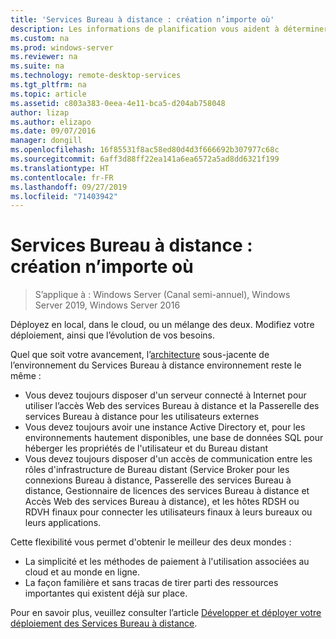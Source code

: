 ```yaml
---
title: 'Services Bureau à distance : création n’importe où'
description: Les informations de planification vous aident à déterminer où héberger votre déploiement de services Bureau à distance.
ms.custom: na
ms.prod: windows-server
ms.reviewer: na
ms.suite: na
ms.technology: remote-desktop-services
ms.tgt_pltfrm: na
ms.topic: article
ms.assetid: c803a383-0eea-4e11-bca5-d204ab758048
author: lizap
ms.author: elizapo
ms.date: 09/07/2016
manager: dongill
ms.openlocfilehash: 16f85531f8ac58ed80d4d3f666692b307977c68c
ms.sourcegitcommit: 6aff3d88ff22ea141a6ea6572a5ad8dd6321f199
ms.translationtype: HT
ms.contentlocale: fr-FR
ms.lasthandoff: 09/27/2019
ms.locfileid: "71403942"
---
```

# <a name="remote-desktop-services---build-anywhere"></a>Services Bureau à distance : création n’importe où

>S’applique à : Windows Server (Canal semi-annuel), Windows Server 2019, Windows Server 2016

Déployez en local, dans le cloud, ou un mélange des deux. Modifiez votre déploiement, ainsi que l’évolution de vos besoins.

Quel que soit votre avancement, l’[architecture](desktop-hosting-logical-architecture.md) sous-jacente de l’environnement du Services Bureau à distance environnement reste le même :
- Vous devez toujours disposer d'un serveur connecté à Internet pour utiliser l’accès Web des services Bureau à distance et la Passerelle des services Bureau à distance pour les utilisateurs externes
- Vous devez toujours avoir une instance Active Directory et, pour les environnements hautement disponibles, une base de données SQL pour héberger les propriétés de l'utilisateur et du Bureau distant
- Vous devez toujours disposer d'un accès de communication entre les rôles d'infrastructure de Bureau distant (Service Broker pour les connexions Bureau à distance, Passerelle des services Bureau à distance, Gestionnaire de licences des services Bureau à distance et Accès Web des services Bureau à distance), et les hôtes RDSH ou RDVH finaux pour connecter les utilisateurs finaux à leurs bureaux ou leurs applications.

Cette flexibilité vous permet d'obtenir le meilleur des deux mondes :
- La simplicité et les méthodes de paiement à l'utilisation associées au cloud et au monde en ligne.
- La façon familière et sans tracas de tirer parti des ressources importantes qui existent déjà sur place.

Pour en savoir plus, veuillez consulter l’article [Développer et déployer votre déploiement des Services Bureau à distance](rds-build-and-deploy.md).